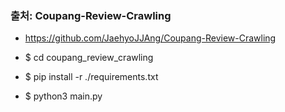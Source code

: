 ### 출처: Coupang-Review-Crawling
- https://github.com/JaehyoJJAng/Coupang-Review-Crawling

- $ cd coupang_review_crawling
- $ pip install -r ./requirements.txt
- $ python3 main.py
